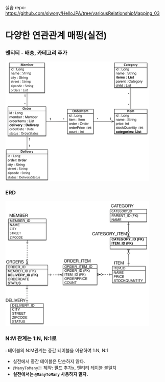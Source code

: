 실습 repo: https://github.com/siwony/HelloJPA/tree/variousRelationshipMapping_03
# 다양한 연관관계 매핑(실전)
### 엔티티 - 배송, 카테고리 추가
<img width=450px src=./img/various-relationship-mapping-entity.png>

### ERD
<img width=450px src=./img/various-relationship-mapping-erd.png>

### N:M 관계는 1:N, N:1로
: 테이블의 N:M관계는 중간 테이블을 이용하여 1:N, N:1
- 실전에서 중간 테이블은 단순하지 않다.
- `@ManyToMany`는 제약: 필드 추가x, 엔티티 테이블 불일치
- **실전에서는 `@ManyToMany` 사용하지 말자.**